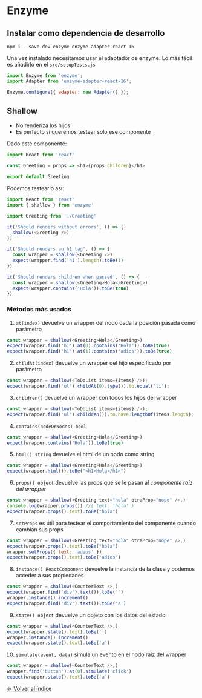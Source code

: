 # Enzyme

## Instalar como dependencia de desarrollo

`npm i --save-dev enzyme enzyme-adapter-react-16`

Una vez instalado necesitamos usar el adaptador de enzyme. Lo más fácil es añadirlo en el `src/setupTests.js`

```js
import Enzyme from 'enzyme';
import Adapter from 'enzyme-adapter-react-16';

Enzyme.configure({ adapter: new Adapter() });
```


## Shallow

* No renderiza los hijos
* Es perfecto si queremos testear solo ese componente

Dado este componente:

```js
import React from 'react'

const Greeting = props => <h1>{props.children}</h1>

export default Greeting
```

Podemos testearlo así:

```js
import React from 'react'
import { shallow } from 'enzyme'

import Greeting from './Greeting'

it('Should renders without errors', () => {
  shallow(<Greeting />)
})

it('Should renders an h1 tag', () => {
  const wrapper = shallow(<Greeting />)
  expect(wrapper.find('h1').length).toBe(1)
})

it('Should renders children when passed', () => {
  const wrapper = shallow(<Greeting>Hola</Greeting>)
  expect(wrapper.contains('Hola')).toBe(true)
})
```

### Métodos más usados

1. `at(index)` devuelve un wrapper del nodo dada la posición pasada como parámetro

```js
const wrapper = shallow(<Greeting>Hola</Greeting>)
expect(wrapper.find('h1').at(0).contains('Hola')).toBe(true)
expect(wrapper.find('h1').at(1).contains('adios')).toBe(true)
```

2. `childAt(index)` devuelve un wrapper del hijo especificado por parámetro

```js
const wrapper = shallow(<ToDoList items={items} />);
expect(wrapper.find('ul').childAt(0).type()).to.equal('li');
```

3. `children()` devuelve un wrapper con todos los hijos del wrapper

```js
const wrapper = shallow(<ToDoList items={items} />);
expect(wrapper.find('ul').children()).to.have.lengthOf(items.length);
```

4. `contains(nodeOrNodes) bool`

```js
const wrapper = shallow(<Greeting>Hola</Greeting>)
expect(wrapper.contains('Hola')).toBe(true)
```

5. `html() string` devuelve el html de un nodo como string

```js
const wrapper = shallow(<Greeting>Hola</Greeting>)
expect(wrapper.html()).toBe("<h1>Hola</h1>")
```

6. `props() object` devuelve las props que se le pasan al *componente raiz del wrapper*

```js
const wrapper = shallow(<Greeting text="hola" otraProp="nope" />,)
console.log(wrapper.props()) //{ text: 'hola' }
expect(wrapper.props().text).toBe("hola")
```

7. `setProps` es útil para testear el comportamiento del componente cuando cambian sus props

```js
const wrapper = shallow(<Greeting text="hola" otraProp="nope" />,)
expect(wrapper.props().text).toBe("hola")
wrapper.setProps({ text: 'adios' })
expect(wrapper.props().text).toBe("adios")
```

8. `instance() ReactComponent` devuelve la instancia de la clase y podemos acceder a sus propiedades

```js
const wrapper = shallow(<CounterText />,)
expect(wrapper.find('div').text()).toBe('')
wrapper.instance().increment()
expect(wrapper.find('div').text()).toBe('a')
```

9. `state() object` devuelve un objeto con los datos del estado

```js
const wrapper = shallow(<CounterText />,)
expect(wrapper.state().text).toBe('')
wrapper.instance().increment()
expect(wrapper.state().text).toBe('a')
```

10. `simulate(event, data)` simula un evento en el nodo raíz del wrapper

```js
const wrapper = shallow(<CounterText />,)
wrapper.find('button').at(0).simulate('click')
expect(wrapper.state().text).toBe('a')
```

[<- Volver al índice](./../README.md)